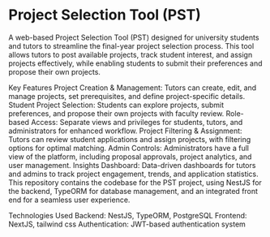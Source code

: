 # Project Selection Tool (PST)

A web-based Project Selection Tool (PST) designed for university students and tutors to streamline the final-year project selection process. This tool allows tutors to post available projects, track student interest, and assign projects effectively, while enabling students to submit their preferences and propose their own projects.

Key Features
Project Creation & Management: Tutors can create, edit, and manage projects, set prerequisites, and define project-specific details.
Student Project Selection: Students can explore projects, submit preferences, and propose their own projects with faculty review.
Role-based Access: Separate views and privileges for students, tutors, and administrators for enhanced workflow.
Project Filtering & Assignment: Tutors can review student applications and assign projects, with filtering options for optimal matching.
Admin Controls: Administrators have a full view of the platform, including proposal approvals, project analytics, and user management.
Insights Dashboard: Data-driven dashboards for tutors and admins to track project engagement, trends, and application statistics.
This repository contains the codebase for the PST project, using NestJS for the backend, TypeORM for database management, and an integrated front end for a seamless user experience.

Technologies Used
Backend: NestJS, TypeORM, PostgreSQL
Frontend: NextJS, tailwind css
Authentication: JWT-based authentication system
